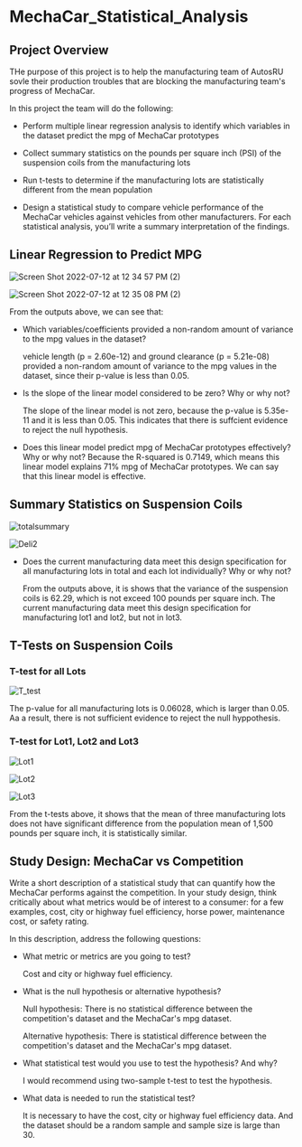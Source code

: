 # MechaCar_Statistical_Analysis

## Project Overview

THe purpose of this project is to help the manufacturing team of AutosRU sovle their production troubles that are blocking the manufacturing team's progress of MechaCar.  

In this project the team will do the following: 

* Perform multiple linear regression analysis to identify which variables in the dataset predict the mpg of MechaCar prototypes

*	Collect summary statistics on the pounds per square inch (PSI) of the suspension coils from the manufacturing lots

*	Run t-tests to determine if the manufacturing lots are statistically different from the mean population

*	Design a statistical study to compare vehicle performance of the MechaCar vehicles against vehicles from other manufacturers. For each statistical analysis, you’ll write a summary interpretation of the findings.


## Linear Regression to Predict MPG

![Screen Shot 2022-07-12 at 12 34 57 PM (2)](https://user-images.githubusercontent.com/102264298/179417149-0562d1ac-aab0-457f-b12e-d502209a4a8e.png)

![Screen Shot 2022-07-12 at 12 35 08 PM (2)](https://user-images.githubusercontent.com/102264298/179417152-c8ddf46f-f6cc-49ab-8314-f6b659e5fc5c.png)

From the outputs above, we can see that: 

* Which variables/coefficients provided a non-random amount of variance to the mpg values in the dataset?

  vehicle length (p = 2.60e-12) and ground clearance (p = 5.21e-08) provided a non-random amount of variance to the mpg values in the dataset, since their p-value is less than 0.05.  

* Is the slope of the linear model considered to be zero? Why or why not?

  The slope of the linear model is not zero, because the p-value is 5.35e-11 and it is less than 0.05. This indicates that there is suffcient evidence to reject the null hypothesis.  

* Does this linear model predict mpg of MechaCar prototypes effectively? Why or why not?
  Because the R-squared is 0.7149, which means this linear model explains 71% mpg of MechaCar prototypes. We can say that this linear model is effective. 

## Summary Statistics on Suspension Coils

![totalsummary](https://user-images.githubusercontent.com/102264298/179417182-205fbb64-ac2f-4977-906e-10959c9268c2.png)

![Deli2](https://user-images.githubusercontent.com/102264298/179417188-5348082d-0456-4891-beb6-b9c09a59038e.png)

* Does the current manufacturing data meet this design specification for all manufacturing lots in total and each lot individually? Why or why not?

  From the outputs above, it is shows that the variance of the suspension coils is 62.29, which is not exceed 100 pounds per square inch. The current manufacturing data meet this design specification for manufacturing lot1 and lot2, but not in lot3. 

## T-Tests on Suspension Coils

### T-test for all Lots

![T_test](https://user-images.githubusercontent.com/102264298/179417219-cdb6ae96-b8a2-4e7e-aab9-497c2ca94051.png)

The p-value for all manufacturing lots is 0.06028, which is larger than 0.05. Aa a result, there is not sufficient evidence to reject the null hyppothesis.  

### T-test for Lot1, Lot2 and Lot3

![Lot1](https://user-images.githubusercontent.com/102264298/179417226-473c0e6d-d12a-406c-98a1-25133fa0ec92.png)

![Lot2](https://user-images.githubusercontent.com/102264298/179417227-f35a9bab-b21d-488d-b82f-39427be6b9c0.png)

![Lot3](https://user-images.githubusercontent.com/102264298/179417229-4bbf4457-8e0c-4210-8552-51a55bbbf437.png)

From the t-tests above, it shows that the mean of three manufacturing lots does not have significant difference from the population mean of 1,500 pounds per square inch, it is statistically similar.  

## Study Design: MechaCar vs Competition

Write a short description of a statistical study that can quantify how the MechaCar performs against the competition. In your study design, think critically about what metrics would be of interest to a consumer: for a few examples, cost, city or highway fuel efficiency, horse power, maintenance cost, or safety rating.

In this description, address the following questions:

* What metric or metrics are you going to test?
 
  Cost and city or highway fuel efficiency. 
  
* What is the null hypothesis or alternative hypothesis?

  Null hypothesis: There is no statistical difference between the competition's dataset and the MechaCar's mpg dataset.
  
  Alternative hypothesis: There is statistical difference between the competition's dataset and the MechaCar's mpg dataset.

* What statistical test would you use to test the hypothesis? And why?

  I would recommend using two-sample t-test to test the hypothesis. 

* What data is needed to run the statistical test?
  
  It is necessary to have the cost, city or highway fuel efficiency data. And the dataset should be a random sample and sample size is large than 30.
 

